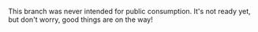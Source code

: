 This branch was never intended for public consumption. It's not ready yet, but don't worry, good things are on the way!